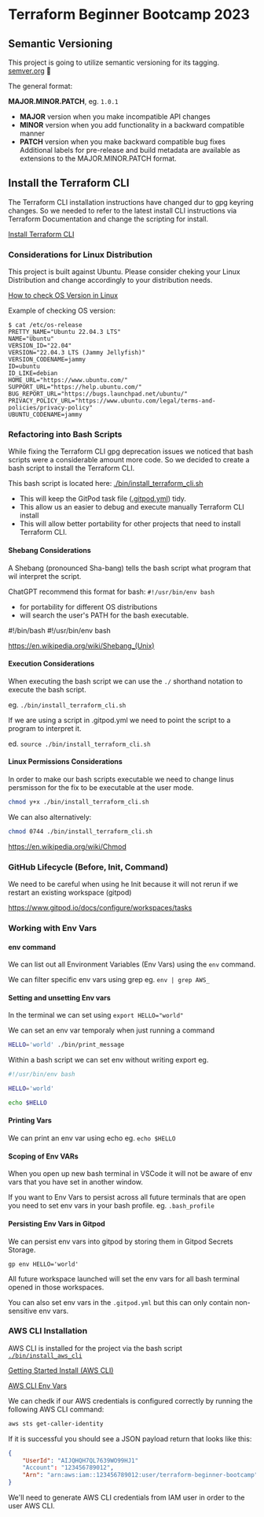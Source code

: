 # Terraform Beginner Bootcamp 2023

## Semantic Versioning


This project  is going to utilize semantic versioning for its tagging.
[semver.org](https://semver.org/)    :mage:


The general format:


**MAJOR.MINOR.PATCH**,  eg. `1.0.1`

- **MAJOR** version when you make incompatible API changes
- **MINOR** version when you add functionality in a backward compatible manner
- **PATCH** version when you make backward compatible bug fixes
Additional labels for pre-release and build metadata are available as extensions to the MAJOR.MINOR.PATCH format.



## Install the Terraform CLI

The Terraform CLI installation instructions have changed dur to gpg keyring changes. So we needed to refer to the latest install CLI instructions via Terraform Documentation and change the scripting for install.

[Install Terraform CLI](https://developer.hashicorp.com/terraform/tutorials/aws-get-started/install-cli)

### Considerations for Linux Distribution

This project is built against Ubuntu.
Please consider cheking your Linux Distribution and change accordingly to your distribution needs.

[How to check OS Version in Linux](
https://www.cyberciti.biz/faq/how-to-check-os-version-in-linux-command-line/)

Example of checking OS version:

```
$ cat /etc/os-release 
PRETTY_NAME="Ubuntu 22.04.3 LTS"
NAME="Ubuntu"
VERSION_ID="22.04"
VERSION="22.04.3 LTS (Jammy Jellyfish)"
VERSION_CODENAME=jammy
ID=ubuntu
ID_LIKE=debian
HOME_URL="https://www.ubuntu.com/"
SUPPORT_URL="https://help.ubuntu.com/"
BUG_REPORT_URL="https://bugs.launchpad.net/ubuntu/"
PRIVACY_POLICY_URL="https://www.ubuntu.com/legal/terms-and-policies/privacy-policy"
UBUNTU_CODENAME=jammy
```


### Refactoring into Bash Scripts

While fixing the Terraform CLI gpg deprecation issues we noticed that bash scripts were a considerable amount more code. So we decided to create a bash script to install the Terraform CLI.

This bash script is located here: [./bin/install_terraform_cli.sh](./bin/install_terraform_cli.sh)

- This will keep the GitPod task file ([.gitpod.yml](.gitpod.yml)) tidy.
- This allow us an easier to debug and execute manually Terraform CLI install
- This will allow better portability for other projects that need to install Terraform CLI.


#### Shebang Considerations

A Shebang (pronounced Sha-bang) tells the bash script what program that wil interpret the script.

ChatGPT recommend this format for bash: `#!/usr/bin/env bash`

- for portability for different  OS distributions 
- will search the user's PATH for the bash executable.


#!/bin/bash
#!/usr/bin/env bash



https://en.wikipedia.org/wiki/Shebang_(Unix)

#### Execution Considerations

When executing the bash script we can use the `./` shorthand notation to execute the bash script.

eg. `./bin/install_terraform_cli.sh`

If we are using a script in .gitpod.yml we need to point the script to a program to interpret it.

ed. `source ./bin/install_terraform_cli.sh`

#### Linux Permissions Considerations

In order to make our bash scripts executable we need to change linus persmisson for the fix to be executable at the user mode.

```sh
chmod y+x ./bin/install_terraform_cli.sh
```

We can also alternatively:

```sh
chmod 0744 ./bin/install_terraform_cli.sh
```


https://en.wikipedia.org/wiki/Chmod


### GitHub Lifecycle (Before, Init, Command)

We need to be careful when using he Init because it will not rerun if we restart an existing workspace (gitpod) 

https://www.gitpod.io/docs/configure/workspaces/tasks

### Working with Env Vars

#### env command

We can list out all Environment Variables (Env Vars) using the `env` command.

We can filter specific env vars using grep eg. `env | grep AWS_`

#### Setting and unsetting Env vars

In the terminal we can set using `export HELLO="world"`

We can set an env var temporaly when just running a command


```sh
HELLO='world' ./bin/print_message
```

Within a bash script we can set env without writing export eg.

```sh
#!/usr/bin/env bash

HELLO='world'

echo $HELLO
```

#### Printing Vars


We can print an env var using echo eg. `echo $HELLO`


#### Scoping of Env VARs

When you open up new bash terminal in VSCode it will not be aware of env vars that you have set in another window. 

If you want to Env Vars to persist across all future terminals that are open you need to set env vars in your bash profile. eg. `.bash_profile`


#### Persisting Env Vars in Gitpod

We can persist env vars into gitpod by storing them in Gitpod Secrets Storage.


```
gp env HELLO='world'
```

All future workspace launched will set the env vars for all bash terminal opened in those workspaces.

You can also set env vars in the `.gitpod.yml` but this can only contain non-sensitive env vars.


### AWS CLI Installation

AWS CLI is installed for the project via the bash script [`./bin/install_aws_cli`](./bin/install_aws_cli)

[Getting Started Install (AWS CLI)](https://docs.aws.amazon.com/cli/latest/userguide/getting-started-install.html)


[AWS CLI Env Vars](https://docs.aws.amazon.com/cli/latest/userguide/cli-configure-envvars.html)

We can chedk if our AWS credentials is configured correctly by running the following AWS CLI command:

```sh
aws sts get-caller-identity 
```


If it is successful you should see a JSON payload return that looks like this:

```json
{
    "UserId": "AIJQHQH7QL7639WO99HJ1"
    "Account": "123456789012",
    "Arn": "arn:aws:iam::123456789012:user/terraform-beginner-bootcamp"
}
```

We'll need to generate AWS CLI credentials from IAM user in order to the user AWS CLI.


 



 
